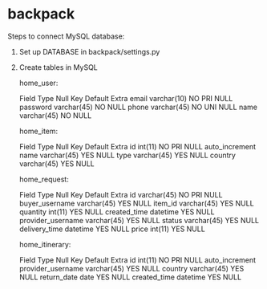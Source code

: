 # backpack

Steps to connect MySQL database:
1. Set up DATABASE in backpack/settings.py
2. Create tables in MySQL

    home_user:

    Field       Type        Null    Key Default Extra
    email       varchar(10) NO      PRI NULL
    password    varchar(45) NO          NULL
    phone       varchar(45) NO      UNI NULL
    name        varchar(45) NO          NULL

    home_item:

    Field   Type        Null    Key Default Extra
    id      int(11)     NO      PRI NULL    auto_increment
    name    varchar(45) YES         NULL
    type    varchar(45) YES         NULL
    country varchar(45) YES         NULL

    home_request:

    Field               Type        Null    Key Default Extra
    id                  varchar(45) NO      PRI NULL
    buyer_username      varchar(45) YES         NULL
    item_id             varchar(45) YES         NULL
    quantity            int(11)     YES         NULL
    created_time        datetime    YES         NULL
    provider_username   varchar(45) YES         NULL
    status              varchar(45) YES         NULL
    delivery_time       datetime    YES         NULL
    price               int(11)     YES         NULL

    home_itinerary:

    Field               Type        Null    Key Default Extra
    id                  int(11)     NO      PRI NULL    auto_increment
    provider_username   varchar(45) YES         NULL
    country             varchar(45) YES         NULL
    return_date         date        YES         NULL
    created_time        datetime    YES         NULL